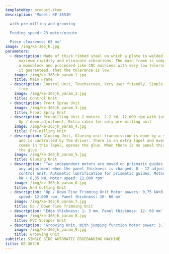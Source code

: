 ```yaml
---
templateKey: product-item
description: 'Model: KE-365JH

  with pre-milling and grooving

  Feeding speed: 23 meter/minute

  Piece clearence: 65 mm'
image: /img/ke-365jh.jpg
parameters:
  - description: Made of thick ribbed steel on which a plate is welded to guarantee
      maximum rigidity and eliminate vibrations. The main frame is complete, like
      a monoblock and processed like CNC machines with very low tolerance. So it makes
      it guaranteed, that the tolerance is low.
    image: /img/ke-365jh_param_1.jpg
    title: Main Frame
  - description: Control Unit, Touchscreen, Very user friendly, Simple and problem
      free
    image: /img/ke-365jh_param_2.jpg
    title: Control Unit
  - description: Front Spray Unit
    image: /img/ke-365jh_param_3.jpg
    title: Front Spray Unit
  - description: Pre-milling Unit 2 motors  2.2 kW, 12.000 rpm with jumping function',
      Up / down adjustment, Extra cabin for only pre-milling unit
    image: /img/ke-365jh_param_4.jpg
    title: Pre-milling Unit
  - description: Glueing Unit, Glueing unit transmission is done by a seperate motor
      and is controlled by the driver. There is an extra lapel and every panel that
      comes in this lapel, openes the glue. When there is no panel this lapel closes
      the glue.'
    image: /img/ke-365jh_param_5.jpg
    title: Glueing Unit
  - description: 'Two independent motors are moved on prismatic guides., No need for
      any adjustment when the panel thickness is changed. 0 - 12 adjustment is by
      control unit, Automatic lubrification for prismatic guides. Motor power: 0,35
      kW + 0,35 kW, Motor speed: 12.000 rpm'
    image: /img/ke-365jh_param_6.jpg
    title: End Cutting Unit
  - description: 'Up / Down Fine Trimming Unit Motor powers: 0,75 kW+0,75 kW. Motor
      speed: 12.000 rpm. Panel thickness: 10- 60 mm'
    image: /img/ke-365jh_param_7.jpg
    title: Up / Down Fine Trimming Unit
  - description: 'Edge thickness: 1- 3 mm. Panel thickness: 12- 60 mm'
    image: /img/ke-365jh_param_8.jpg
    title: PVC Scraper Unit
  - description: 'Grooving Unit, With jumping function Motor power: 3.7 kW. Motor speed: 12.000 rpm. Seperate cabin'
    image: /img/ke-365jh_param_9.jpg
    title: Grooving Unit
subtitle: SINGLE SIDE AUTOMATIC EDGEBANDING MACHINE
title: KE-365JH
---
```

